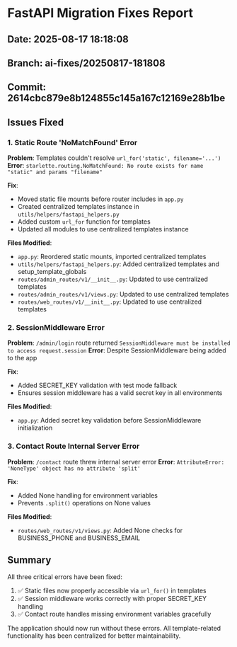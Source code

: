 # FastAPI Migration Fixes Report

## Date: 2025-08-17 18:18:08
## Branch: ai-fixes/20250817-181808
## Commit: 2614cbc879e8b124855c145a167c12169e28b1be

## Issues Fixed

### 1. Static Route 'NoMatchFound' Error
**Problem**: Templates couldn't resolve `url_for('static', filename='...')` 
**Error**: `starlette.routing.NoMatchFound: No route exists for name "static" and params "filename"`

**Fix**:
- Moved static file mounts before router includes in `app.py`
- Created centralized templates instance in `utils/helpers/fastapi_helpers.py`
- Added custom `url_for` function for templates
- Updated all modules to use centralized templates instance

**Files Modified**:
- `app.py`: Reordered static mounts, imported centralized templates
- `utils/helpers/fastapi_helpers.py`: Added centralized templates and setup_template_globals
- `routes/admin_routes/v1/__init__.py`: Updated to use centralized templates
- `routes/admin_routes/v1/views.py`: Updated to use centralized templates
- `routes/web_routes/v1/__init__.py`: Updated to use centralized templates

### 2. SessionMiddleware Error
**Problem**: `/admin/login` route returned `SessionMiddleware must be installed to access request.session`
**Error**: Despite SessionMiddleware being added to the app

**Fix**:
- Added SECRET_KEY validation with test mode fallback
- Ensures session middleware has a valid secret key in all environments

**Files Modified**:
- `app.py`: Added secret key validation before SessionMiddleware initialization

### 3. Contact Route Internal Server Error  
**Problem**: `/contact` route threw internal server error
**Error**: `AttributeError: 'NoneType' object has no attribute 'split'`

**Fix**:
- Added None handling for environment variables
- Prevents `.split()` operations on None values

**Files Modified**:
- `routes/web_routes/v1/views.py`: Added None checks for BUSINESS_PHONE and BUSINESS_EMAIL

## Summary

All three critical errors have been fixed:
1. ✅ Static files now properly accessible via `url_for()` in templates
2. ✅ Session middleware works correctly with proper SECRET_KEY handling
3. ✅ Contact route handles missing environment variables gracefully

The application should now run without these errors. All template-related functionality has been centralized for better maintainability.
